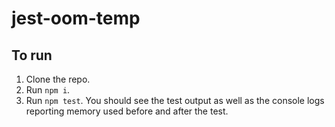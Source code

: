 # jest-oom-temp

## To run

1. Clone the repo.
2. Run `npm i`.
3. Run `npm test`. You should see the test output as well as the console logs reporting memory used before and after the test.
